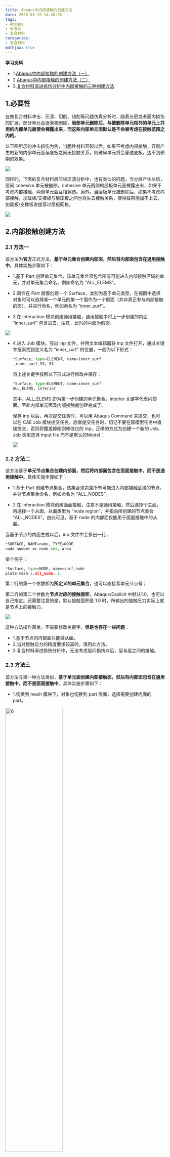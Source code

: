 ```yaml
---
title: Abaqus中内部接触的创建方法
date: 2020-08-19 14:45:35
tags:
- Abaqus
- 有限元
- 复合材料
categories:
- 复合材料
mathjax: true
---
```


**学习资料**

- 1.[Abaqus中内部接触的创建方法（一）](https://mp.weixin.qq.com/s?__biz=MzI3MTE3OTgzNA==&mid=2649176107&idx=1&sn=eb19f5400d7e8d564450f889b0a5e59f&chksm=f2d6517ec5a1d8683ec3c4a951150e5d8451ca528c7317871d028be44c5543232533325c0326&scene=21#wechat_redirect)
- 2.[Abaqus中内部接触的创建方法（二）](https://mp.weixin.qq.com/s?__biz=MzI3MTE3OTgzNA==&mid=2649176122&idx=1&sn=b2405deac5548cc84e447f993f04504e&chksm=f2d6516fc5a1d87988fee55f67870a2aefdbfbb823c139da573c4c45229dff609459d7b64081&scene=21#wechat_redirect)
- 3.[复合材料渐进损伤分析中内部接触的三种创建方法](https://mp.weixin.qq.com/s?__biz=MzI3MTE3OTgzNA==&mid=2649176160&idx=1&sn=2408f6b19b575aaaed0d0a9efd3acab8&chksm=f2d65135c5a1d823ad276a7d26695ed11208708cb629f91060e714eafc0b99e2d50f25f0207d&scene=21#wechat_redirect)

<!-- more -->

## 1.必要性

在做复合材料冲击、压溃、切削、钻削等问题仿真分析时，随着分层或者面内损伤的扩展，部分单元会逐渐被删除，**局部单元删除后，与被删除单元相邻的单元上共用的内部单元面便会裸露出来，而这些内部单元面默认是不会被考虑在接触范围之内的**。

以下图所示的冲击损伤为例，当脆性材料开裂以后，如果不考虑内部接触，开裂产生的新的内部单元面与底板之间无接触关系，则破碎单元将会穿透底板，达不到预期的效果。

![](https://aliyun-oss-coderhuye.oss-cn-hangzhou.aliyuncs.com/blog/2021-06-19-1-bdf93c.gif)

同样的，下面的复合材料层压板压溃分析中，也有类似的问题，当分层产生以后，层间 cohesive 单元被删除，cohesive 单元两侧的层板单元面裸露出来，如果不考虑内部接触，两侧单元会互相穿透。另外，当层板单元被删除后，如果不考虑内部接触，加载板/支撑板与层压板之间也将失去接触关系，使得载荷施加不上去，加载板/支撑板直接穿过层板网格。

![](https://aliyun-oss-coderhuye.oss-cn-hangzhou.aliyuncs.com/blog/2021-06-19-2-ddb986.gif)

## 2.内部接触创建方法

### 2.1 方法一

该方法为**官方**正式方法，**基于单元集合创建内部面，然后将内部面包含在通用接触中**。具体实施步骤如下：

- 1.基于 Part 创建单元集合，该单元集合须包含所有可能进入内部接触区域的单元，并对单元集合命名，例如命名为 “ALL_ELEMS”。

- 2.同样在 Part 层面创建一个 Surface，类别为基于单元类型，在视图中选择对象时可以选择某一个单元的某一个面作为一个假面（并非真正参与内部接触的面），并进行命名，例如命名为 “inner_surf”。

- 3.在 interaction 模块创建通用接触，通用接触中将上一步创建的内面 “inner_surf” 包含进去，注意，此时的内面为假面。

![](https://aliyun-oss-coderhuye.oss-cn-hangzhou.aliyuncs.com/blog/2021-06-19-3-af35f6.png)

- 4.进入 Job 模块，写出 inp 文件，并用文本编辑器将 inp 文件打开，通过关键字搜索找到定义名为 “inner_surf” 的位置，一般为以下形式：

  ```python
  *Surface, type=ELEMENT, name=inner_surf
  _inner_surf_S3, S3
  ```

  将上述关键字按照以下形式进行修改并保存：

  ```python
  *Surface, type=ELEMENT, name=inner_surf
  ALL_ELEMS, interior
  ```

  其中，ALL_ELEMS 即为第一步创建的单元集合，interior 关键字代表内部面。至此内部单元面及内部接触就创建完成了。

  保存 inp 以后，再次提交任务时，可以用 Abaqus Command 来提交，也可以在 CAE Job 模块提交任务，后者提交任务时，切记不要在原模型任务中直接提交，否则将覆盖掉刚刚修改过的 inp，正确的方式为创建一个新的 Job，Job 类型选择 Input file 而不是默认的Model：

  ![](https://aliyun-oss-coderhuye.oss-cn-hangzhou.aliyuncs.com/blog/2021-06-19-4-1ea673.png)

### 2.2 方法二

该方法基于**单元节点集合创建内部面，然后将内部面包含在面面接触中，而不是通用接触中**。具体实施步骤如下：

- 1.基于 Part 创建节点集合，该集合须包含所有可能进入内部接触区域的节点，并对节点集合命名，例如命名为 “ALL_NODES”。

- 2.在 interaction 模块创建面面接触，注意不是通用接触，然后选择个主面，再选择一个从面，从面类型为 “node region”，并指向所创建的节点集合 “ALL_NODES”。由此可见，基于 node 的内部面仅能用于面面接触中的从面。

当基于节点的内面生成以后，inp 文件中会多出一行，

```python
*SURFACE, NAME=name, TYPE=NODE
node number or node set, area
```

举个例子：

```python
*Surface, type=NODE, name=surf_node
plate-mesh-1.all_node, 1.
```

第二行的第一个参数即为**所定义的单元集合**，也可以直接写单元节点号；

第二行的第二个参数为**节点对应的接触面积**，Abaqus/Explicit 中默认1.0，也可以自己指定。还需要注意的是，默认接触面积是 1.0 时，所输出的接触压力实际上就是节点上的接触力。

![](https://aliyun-oss-coderhuye.oss-cn-hangzhou.aliyuncs.com/blog/2021-06-19-5-f864e0.png)

这种方法操作简单，不需要修改关键字，**但是也存在一些问题**：

- 1.基于节点的内部面只能做从面。
- 2.当对接触应力的精度要求较高时，慎用此方法。
- 3.复合材料渐进损伤分析中，无法考虑层间损伤以后，层与层之间的接触。

### 2.3 方法三

该方法与第一种方法类似，**基于单元面创建内部接触面，然后将内部面包含在通用接触中，而不是面面接触中**。具体实施步骤如下：

- 1.切换到 mesh 模块下，对象也切换到 part 层面，选择需要创建内面的 part。

<img src="https://aliyun-oss-coderhuye.oss-cn-hangzhou.aliyuncs.com/blog/2021-06-19-6-e791bf.png" alt="6" width="60%" />

- 2.点击菜单 Tools→Surface→Create，创建曲面，入股你的模型中有 cohesive 单元，请先将 cohesive 单元隐藏掉在创建曲面。

![](https://aliyun-oss-coderhuye.oss-cn-hangzhou.aliyuncs.com/blog/2021-06-19-7-0bf3ba.png)

- 3.选择 Surfaace 的类型为 Mesh，如果你的模型中没有几何，只有孤立网格，此步跳过。

![](https://aliyun-oss-coderhuye.oss-cn-hangzhou.aliyuncs.com/blog/2021-06-19-8-19b0dd.png)

- 4.**关键的一步**：长按下图红框标注的对象选择按钮，保持三秒。

![](https://aliyun-oss-coderhuye.oss-cn-hangzhou.aliyuncs.com/blog/2021-06-19-9-873a52.png)

这时候会弹出三个按钮，如下图所示，第一个表示内部外部对象都选，第二个只选择内部对象，第三个只选择外部对象，默认的就是第三个，只选择外部对象。而我们现在要将其切换到第一个或者第二个，只要能选中内部单元面即可。

![](https://aliyun-oss-coderhuye.oss-cn-hangzhou.aliyuncs.com/blog/2021-06-19-10-1fa663.png)

- 5.到视图中去框选有可能会出现单元删除的区域的单元面，如下图所示。

![](https://aliyun-oss-coderhuye.oss-cn-hangzhou.aliyuncs.com/blog/2021-06-19-11-1690a6.png)

然后点击鼠标中键或者 Done 确认，此时，视图下方会出现以下提示。

![](https://aliyun-oss-coderhuye.oss-cn-hangzhou.aliyuncs.com/blog/2021-06-19-12-616fe8.png)

选择 Both sides 即可完成内面的创建。

这个时候在你的 inp 文件中可以看到所创建的面包含了所有被选单元的所有面。

- 6.创建通用接触。其方法和第一种内部接触创建方法一样。

![](https://aliyun-oss-coderhuye.oss-cn-hangzhou.aliyuncs.com/blog/2021-06-19-13-ec5b92.png)